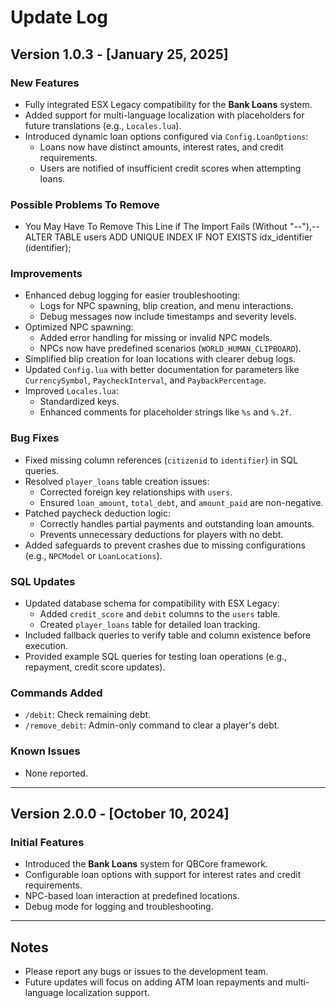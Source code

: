 # Update Log

## Version 1.0.3 - [January 25, 2025]
### **New Features**
- Fully integrated ESX Legacy compatibility for the **Bank Loans** system.
- Added support for multi-language localization with placeholders for future translations (e.g., `Locales.lua`).
- Introduced dynamic loan options configured via `Config.LoanOptions`:
  - Loans now have distinct amounts, interest rates, and credit requirements.
  - Users are notified of insufficient credit scores when attempting loans.
  
### **Possible Problems To Remove**
- You May Have To Remove This Line if The Import Fails (Without "--"),-- ALTER TABLE users 
ADD UNIQUE INDEX IF NOT EXISTS idx_identifier (identifier);

### **Improvements**
- Enhanced debug logging for easier troubleshooting:
  - Logs for NPC spawning, blip creation, and menu interactions.
  - Debug messages now include timestamps and severity levels.
- Optimized NPC spawning:
  - Added error handling for missing or invalid NPC models.
  - NPCs now have predefined scenarios (`WORLD_HUMAN_CLIPBOARD`).
- Simplified blip creation for loan locations with clearer debug logs.
- Updated `Config.lua` with better documentation for parameters like `CurrencySymbol`, `PaycheckInterval`, and `PaybackPercentage`.
- Improved `Locales.lua`:
  - Standardized keys.
  - Enhanced comments for placeholder strings like `%s` and `%.2f`.

### **Bug Fixes**
- Fixed missing column references (`citizenid` to `identifier`) in SQL queries.
- Resolved `player_loans` table creation issues:
  - Corrected foreign key relationships with `users`.
  - Ensured `loan_amount`, `total_debt`, and `amount_paid` are non-negative.
- Patched paycheck deduction logic:
  - Correctly handles partial payments and outstanding loan amounts.
  - Prevents unnecessary deductions for players with no debt.
- Added safeguards to prevent crashes due to missing configurations (e.g., `NPCModel` or `LoanLocations`).

### **SQL Updates**
- Updated database schema for compatibility with ESX Legacy:
  - Added `credit_score` and `debit` columns to the `users` table.
  - Created `player_loans` table for detailed loan tracking.
- Included fallback queries to verify table and column existence before execution.
- Provided example SQL queries for testing loan operations (e.g., repayment, credit score updates).

### **Commands Added**
- `/debit`: Check remaining debt.
- `/remove_debit`: Admin-only command to clear a player's debt.

### **Known Issues**
- None reported.

---

## Version 2.0.0 - [October 10, 2024]
### **Initial Features**
- Introduced the **Bank Loans** system for QBCore framework.
- Configurable loan options with support for interest rates and credit requirements.
- NPC-based loan interaction at predefined locations.
- Debug mode for logging and troubleshooting.

---

## Notes
- Please report any bugs or issues to the development team.
- Future updates will focus on adding ATM loan repayments and multi-language localization support.
